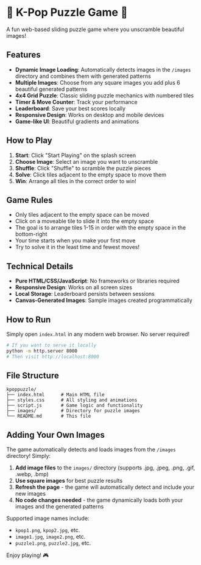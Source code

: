 # 🎵 K-Pop Puzzle Game 🧩

A fun web-based sliding puzzle game where you unscramble beautiful images!

## Features

- **Dynamic Image Loading**: Automatically detects images in the `/images` directory and combines them with generated patterns
- **Multiple Images**: Choose from any square images you add plus 6 beautiful generated patterns
- **4x4 Grid Puzzle**: Classic sliding puzzle mechanics with numbered tiles
- **Timer & Move Counter**: Track your performance
- **Leaderboard**: Save your best scores locally
- **Responsive Design**: Works on desktop and mobile devices
- **Game-like UI**: Beautiful gradients and animations

## How to Play

1. **Start**: Click "Start Playing" on the splash screen
2. **Choose Image**: Select an image you want to unscramble
3. **Shuffle**: Click "Shuffle" to scramble the puzzle pieces
4. **Solve**: Click tiles adjacent to the empty space to move them
5. **Win**: Arrange all tiles in the correct order to win!

## Game Rules

- Only tiles adjacent to the empty space can be moved
- Click on a moveable tile to slide it into the empty space
- The goal is to arrange tiles 1-15 in order with the empty space in the bottom-right
- Your time starts when you make your first move
- Try to solve it in the least time and fewest moves!

## Technical Details

- **Pure HTML/CSS/JavaScript**: No frameworks or libraries required
- **Responsive Design**: Works on all screen sizes
- **Local Storage**: Leaderboard persists between sessions
- **Canvas-Generated Images**: Sample images created programmatically

## How to Run

Simply open `index.html` in any modern web browser. No server required!

```bash
# If you want to serve it locally
python -m http.server 8000
# Then visit http://localhost:8000
```

## File Structure

```
kpoppuzzle/
├── index.html      # Main HTML file
├── styles.css      # All styling and animations
├── script.js       # Game logic and functionality
├── images/         # Directory for puzzle images
└── README.md       # This file
```

## Adding Your Own Images

The game automatically detects and loads images from the `/images` directory! Simply:

1. **Add image files** to the `images/` directory (supports .jpg, .jpeg, .png, .gif, .webp, .bmp)
2. **Use square images** for best puzzle results
3. **Refresh the page** - the game will automatically detect and include your new images
4. **No code changes needed** - the game dynamically loads both your images and the generated patterns

Supported image names include:
- `kpop1.png`, `kpop2.jpg`, etc.
- `image1.jpg`, `image2.png`, etc.  
- `puzzle1.png`, `puzzle2.jpg`, etc.

Enjoy playing! 🎮
